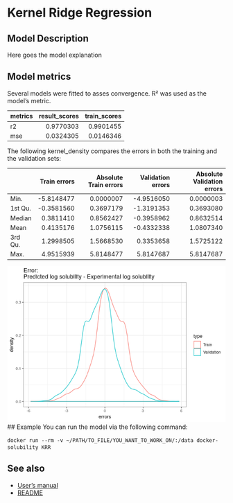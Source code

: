 Kernel Ridge Regression
================

## Model Description

Here goes the model explanation

## Model metrics

Several models were fitted to asses convergence. R² was used as the
model’s metric.

| metrics | result\_scores | train\_scores |
| :------ | -------------: | ------------: |
| r2      |      0.9770303 |     0.9901455 |
| mse     |      0.0324305 |     0.0146346 |

The following kernel\_density compares the errors in both the training
and the validation
sets:

|         | Train errors | Absolute Train errors | Validation errors | Absolute Validation errors |
| ------- | -----------: | --------------------: | ----------------: | -------------------------: |
| Min.    |  \-5.8148477 |             0.0000007 |       \-4.9516050 |                  0.0000003 |
| 1st Qu. |  \-0.3581560 |             0.3697179 |       \-1.3191353 |                  0.3693080 |
| Median  |    0.3811410 |             0.8562427 |       \-0.3958962 |                  0.8632514 |
| Mean    |    0.4135176 |             1.0756115 |       \-0.4332338 |                  1.0807340 |
| 3rd Qu. |    1.2998505 |             1.5668530 |         0.3353658 |                  1.5725122 |
| Max.    |    4.9515939 |             5.8148477 |         5.8147687 |                  5.8147687 |

![](Kernel_Ridge_files/figure-gfm/unnamed-chunk-3-1.png)<!-- --> \#\#
Example You can run the model via the following
    command:

    docker run --rm -v ~/PATH/TO_FILE/YOU_WANT_TO_WORK_ON/:/data docker-solubility KRR

## See also

  - [User’s
    manual](https://github.com/RodrigoZepeda/docker-solubility/blob/master/Manual.md)
  - [README](https://github.com/RodrigoZepeda/docker-solubility/blob/master/README.md)
